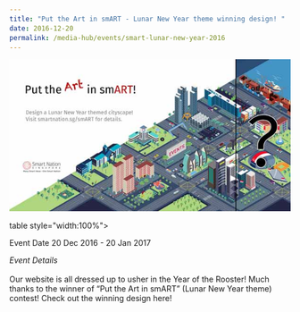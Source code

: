 ```yaml
---
title: "Put the Art in smART - Lunar New Year theme winning design! "
date: 2016-12-20
permalink: /media-hub/events/smart-lunar-new-year-2016
---
```

![Smart Lunar New Year Winning Design](/images/media-hub/events/till-2020/smart-lunar-new-year-2016.jpeg)

table style="width:100%">
  <tr>
    <td style="width:20%">Event Date</td>	
    <td style="width:80%">20 Dec 2016 - 20 Jan 2017</td>	
  </tr>
</table>

*Event Details*<br>		
Our website is all dressed up to usher in the Year of the Rooster! Much thanks to the winner of “Put the Art in smART” (Lunar New Year theme) contest! Check out the winning design here!


